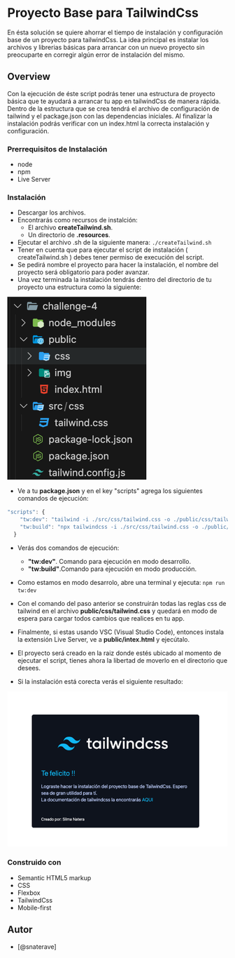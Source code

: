 # Proyecto Base para TailwindCss

En ésta solución se quiere ahorrar el tiempo de instalación y configuración base de un proyecto para tailwindCss. La idea principal es instalar los archivos y librerias básicas para arrancar con un nuevo proyecto sin preocuparte en corregir algún error de instalación del mismo.

## Overview

Con la ejecución de éste script podrás tener una estructura de proyecto básica que te ayudará a arrancar tu app en tailwindCss de manera rápida. Dentro de la estructura que se crea tendrá el archivo de configuración de tailwind y el package.json con las dependencias iniciales. Al finalizar la instalación podrás verificar con un index.html la correcta instalación y configuración.

### Prerrequisitos de Instalación

- node
- npm
- Live Server

### Instalación

- Descargar los archivos.
- Encontrarás como recursos de instalción:
  - El archivo **createTailwind.sh**.
  - Un directorio de **.resources**.
- Ejecutar el archivo .sh de la siguiente manera:
  `./createTailwind.sh`
- Tener en cuenta que para ejecutar el script de instalación ( createTailwind.sh ) debes tener permiso de execución del script.
- Se pedirá nombre el proyecto para hacer la instalación, el nombre del proyecto será obligatorio para poder avanzar.
- Una vez terminada la instalación tendrás dentro del directorio de tu proyecto una estructura como la siguiente:

![](./resources/structure.png)

- Ve a tu **package.json** y en el key "scripts" agrega los siguientes comandos de ejecución:

```javascript
"scripts": {
    "tw:dev": "tailwind -i ./src/css/tailwind.css -o ./public/css/tailwind.css --watch",
    "tw:build": "npx tailwindcss -i ./src/css/tailwind.css -o ./public/css/tailwind.css --minify"
  }
```

- Verás dos comandos de ejecución:

  - **"tw:dev"**. Comando para ejecución en modo desarrollo.
  - **"tw:build"**.Comando para ejecución en modo producción.

- Como estamos en modo desarrolo, abre una terminal y ejecuta:
  `npm run tw:dev`
- Con el comando del paso anterior se construirán todas las reglas css de tailwind en el archivo **public/css/tailwind.css** y quedará en modo de espera para cargar todos cambios que realices en tu app.
- Finalmente, si estas usando VSC (Visual Studio Code), entonces instala la extensión Live Server, ve a **public/intex.html** y ejecútalo.
- El proyecto será creado en la raiz donde estés ubicado al momento de ejecutar el script, tienes ahora la libertad de moverlo en el directorio que desees.
- Si la instalación está corecta verás el siguiente resultado:

![](./resources/result.png)

### Construido con

- Semantic HTML5 markup
- CSS
- Flexbox
- TailwindCss
- Mobile-first

## Autor

- [@snaterave]
